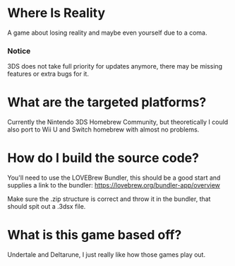 # Where Is Reality
A game about losing reality and maybe even yourself due to a coma.


### Notice
3DS does not take full priority for updates anymore, there may be missing features or extra bugs for it.



# What are the targeted platforms?
Currently the Nintendo 3DS Homebrew Community, but theoretically I could also port to Wii U and Switch homebrew with almost no problems.


# How do I build the source code?
You'll need to use the LOVEBrew Bundler, this should be a good start and supplies a link to the bundler:
https://lovebrew.org/bundler-app/overview

Make sure the .zip structure is correct and throw it in the bundler, that should spit out a .3dsx file.




# What is this game based off?
Undertale and Deltarune, I just really like how those games play out.

